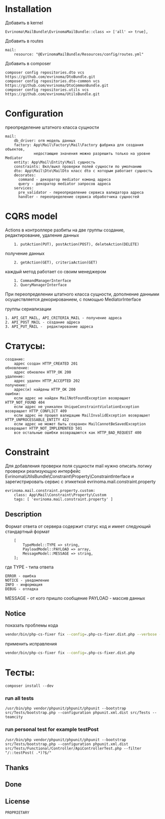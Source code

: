 # Installation

Добавить в kernel

    Evrinoma\MailBundle\EvrinomaMailBundle::class => ['all' => true],

Добавить в routes

    mail:
        resource: "@EvrinomaMailBundle/Resources/config/routes.yml"

Добавить в composer

    composer config repositories.dto vcs https://github.com/evrinoma/DtoBundle.git
    composer config repositories.dto-common vcs https://github.com/evrinoma/DtoCommonBundle.git
    composer config repositories.utils vcs https://github.com/evrinoma/UtilsBundle.git

# Configuration

преопределение штатного класса сущности

    mail:
        db_driver: orm модель данных
        factory: App\Mail\Factory\Mail\Factory фабрика для создания объектов,
                 недостающие значения можно разрешить только на уровне Mediator
        entity: App\Mail\Entity\Mail сущность
        constraints: Вкл/выкл проверки полей сущности по умолчанию 
        dto: App\Mail\Dto\MailDto класс dto с которым работает сущность
        decorates:
          command - декоратор mediator команд адреса 
          query - декоратор mediator запросов адреса
        services:
          pre_validator - переопределение сервиса валидатора адреса
          handler - переопределение сервиса обработчика сущностей

# CQRS model

Actions в контроллере разбиты на две группы
создание, редактирование, удаление данных

        1. putAction(PUT), postAction(POST), deleteAction(DELETE)
получение данных

        2. getAction(GET), criteriaAction(GET)

каждый метод работает со своим менеджером

        1. CommandManagerInterface
        2. QueryManagerInterface

При переопределении штатного класса сущности, дополнение данными осуществляется декорированием, с помощью MediatorInterface


группы  сериализации

    1. API_GET_MAIL, API_CRITERIA_MAIL - получение адреса
    2. API_POST_MAIL - создание адреса
    3. API_PUT_MAIL -  редактирование адреса

# Статусы:

    создание:
        адрес создан HTTP_CREATED 201
    обновление:
        адрес обновлен HTTP_OK 200
    удаление:
        адрес удален HTTP_ACCEPTED 202
    получение:
        адрес(и) найдены HTTP_OK 200
    ошибки:
        если адрес не найден MailNotFoundException возвращает HTTP_NOT_FOUND 404
        если адрес не уникален UniqueConstraintViolationException возвращает HTTP_CONFLICT 409
        если адрес не прошел валидацию MailInvalidException возвращает HTTP_UNPROCESSABLE_ENTITY 422
        если адрес не может быть сохранен MailCannotBeSavedException возвращает HTTP_NOT_IMPLEMENTED 501
        все остальные ошибки возвращаются как HTTP_BAD_REQUEST 400

# Constraint

Для добавления проверки поля сущности mail нужно описать логику проверки реализующую интерфейс Evrinoma\UtilsBundle\Constraint\Property\ConstraintInterface и зарегистрировать сервис с этикеткой evrinoma.mail.constraint.property

    evrinoma.mail.constraint.property.custom:
        class: App\Mail\Constraint\Property\Custom
        tags: [ 'evrinoma.mail.constraint.property' ]

## Description
Формат ответа от сервера содержит статус код и имеет следующий стандартный формат
```text
    [
        TypeModel::TYPE => string,
        PayloadModel::PAYLOAD => array,
        MessageModel::MESSAGE => string,
    ];
```
где
TYPE - типа ответа

    ERROR - ошибка
    NOTICE - уведомление
    INFO - информация
    DEBUG - отладка

MESSAGE - от кого пришло сообщение
PAYLOAD - массив данных

## Notice

показать проблемы кода

```bash
vendor/bin/php-cs-fixer fix --config=.php-cs-fixer.dist.php --verbose --diff --dry-run
```

применить исправления

```bash
vendor/bin/php-cs-fixer fix --config=.php-cs-fixer.dist.php
```

# Тесты:

    composer install --dev

### run all tests

    /usr/bin/php vendor/phpunit/phpunit/phpunit --bootstrap src/Tests/bootstrap.php --configuration phpunit.xml.dist src/Tests --teamcity

### run personal test for example testPost

    /usr/bin/php vendor/phpunit/phpunit/phpunit --bootstrap src/Tests/bootstrap.php --configuration phpunit.xml.dist src/Tests/Functional/Controller/ApiControllerTest.php --filter "/::testPost( .*)?$/" 

## Thanks

## Done

## License
    PROPRIETARY